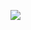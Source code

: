
![](https://github-readme-streak-stats.herokuapp.com/?user=hikesargsyan&theme=transparent&hide_border=true)<br/>

